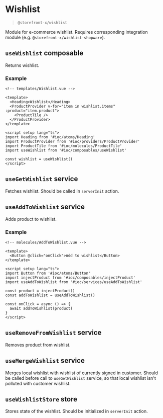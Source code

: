 # Wishlist

> `@storefront-x/wishlist`

Module for e-commerce wishlist. Requires corresponding integration module (e.g. `@storefront-x/wishlist-shopware`).

## `useWishlist` composable

Returns wishlist.

### Example

```vue
<!-- templates/Wishlist.vue -->

<template>
  <Heading>Wishlist</Heading>
  <ProductProvider v-for="item in wishlist.items" :product="item.product">
    <ProductTile />
  </ProductProvider>
</template>

<script setup lang="ts">
import Heading from '#ioc/atoms/Heading'
import ProductProvider from '#ioc/providers/ProductProvider'
import ProductTile from '#ioc/molecules/ProductTile'
import useWishlist from '#ioc/composables/useWishlist'

const wishlist = useWishlist()
</script>
```

## `useGetWishlist` service

Fetches wishlist. Should be called in `serverInit` action.

## `useAddToWishlist` service

Adds product to wishlist.

### Example

```vue
<!-- molecules/AddToWishlist.vue -->

<template>
  <Button @click="onClick">Add to wishlist</Button>
</template>

<script setup lang="ts">
import Button from '#ioc/atoms/Button'
import injectProduct from '#ioc/composables/injectProduct'
import useAddToWishlist from '#ioc/services/useAddToWishlist'

const product = injectProduct()
const addToWishlist = useAddToWishlist()

const onClick = async () => {
  await addToWishlist(product)
}
</script>
```

## `useRemoveFromWishlist` service

Removes product from wishlist.

## `useMergeWishlist` service

Merges local wishlist with wishlist of currently signed in customer. Should be called before call to `useGetWishlist` service, so that local wishlist isn't polluted with customer wishlist.

## `useWishlistStore` store

Stores state of the wishlist. Should be initialized in `serverInit` action.
